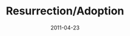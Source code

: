 ---
layout: message
category: message
series: "The Story"
title: "Resurrection/Adoption"
date: 2011-04-23
message_id: 673
---